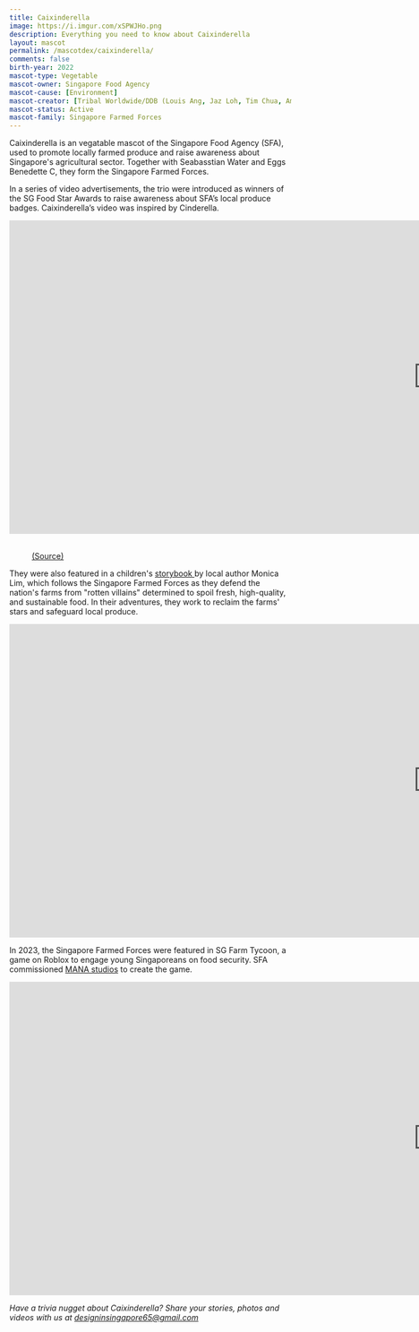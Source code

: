 ```yaml
---
title: Caixinderella
image: https://i.imgur.com/xSPWJHo.png
description: Everything you need to know about Caixinderella
layout: mascot
permalink: /mascotdex/caixinderella/
comments: false
birth-year: 2022
mascot-type: Vegetable
mascot-owner: Singapore Food Agency
mascot-cause: [Environment]
mascot-creator: [Tribal Worldwide/DDB (Louis Ang, Jaz Loh, Tim Chua, Amos)]
mascot-status: Active
mascot-family: Singapore Farmed Forces
---
```



Caixinderella is an vegatable mascot of the Singapore Food Agency (SFA), used to promote locally farmed produce and raise awareness about Singapore's agricultural sector. Together with Seabasstian Water and Eggs Benedette C, they form the Singapore Farmed Forces. 

In a series of video advertisements, the trio were introduced as winners of the SG Food Star Awards to raise awareness about SFA’s local produce badges. Caixinderella’s video was inspired by Cinderella.

<div class="video-responsive"><iframe width="1524" height="560" src="https://www.youtube.com/embed/N-J8p4nV9Z8" title="Root For Sustainability with Caixinderella - #SGFoodStarAwards" frameborder="0" allow="accelerometer; autoplay; clipboard-write; encrypted-media; gyroscope; picture-in-picture; web-share" referrerpolicy="strict-origin-when-cross-origin" allowfullscreen></iframe></div>

<br>
<figure>
<img src="https://i.imgur.com/6KHuXOR.png" alt="">
<figcaption><a href="" target="_blank">(Source)</a></figcaption>
</figure>

They were also featured in a children's <a href="https://www.sfa.gov.sg/staticfile/files/fromsgtosg/singapore-farmed-forces/index.html#p=4" target="_blank">storybook </a> by local author Monica Lim, which follows the Singapore Farmed Forces as they defend the nation's farms from "rotten villains" determined to spoil fresh, high-quality, and sustainable food. In their adventures, they work to reclaim the farms' stars and safeguard local produce.

<div class="video-responsive"><iframe width="1524" height="560" src="https://www.youtube.com/embed/xAUlCPW6zTY" title="The Singapore Farmed Forces" frameborder="0" allow="accelerometer; autoplay; clipboard-write; encrypted-media; gyroscope; picture-in-picture; web-share" referrerpolicy="strict-origin-when-cross-origin" allowfullscreen></iframe></div>

In 2023, the Singapore Farmed Forces were featured in SG Farm Tycoon, a game on Roblox to engage young Singaporeans on food security. SFA commissioned <a href="https://www.mana.partners/work/media/ " target="_blank">MANA studios</a> to create the game.

<div class="video-responsive"><iframe width="1524" height="560" src="https://www.youtube.com/embed/OSHrRKuSvAA" title="SG Farm Tycoon (Trailer)" frameborder="0" allow="accelerometer; autoplay; clipboard-write; encrypted-media; gyroscope; picture-in-picture; web-share" referrerpolicy="strict-origin-when-cross-origin" allowfullscreen></iframe></div>

<i>Have a trivia nugget about Caixinderella? Share your stories, photos and videos with us at designinsingapore65@gmail.com</i>
